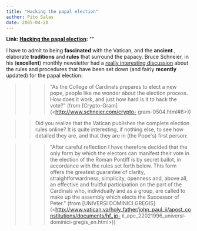 ```yaml
---
title: "Hacking the papal election"
author: Pito Salas
date: 2005-04-20
---
```


**Link: [Hacking the papal election](None):** ""

I have to admit to being **fascinated** with the Vatican, and the **ancient**
, elaborate **traditions** and **rules** that surround the papacy.  Bruce
Schneier, in his (**excellent**) monthly newsletter had a [really interesting
discussion](<http://www.schneier.com/crypto-gram-0504.html#8>) about the rules
and procedures that have been set down (and fairly **recently** updated) for
the papal election:

>>

>>> "As the College of Cardinals prepares to elect a new pope, people like me
wonder about the election process. How does it work, and just how hard is it
to hack the vote?" (from [Crypto-Gram](<http://www.schneier.com/crypto-
gram-0504.html#8>))

>>

>> Did you realize that the Vatican publishes the complete election rules
online? It is quite interesting, if nothing else, to see how detailed they
are, and that they are in (the Pope's) first person:

>>

>>> "After careful reflection I have therefore decided that the only form by
which the electors can manifest their vote in the election of the Roman
Pontiff is by secret ballot, in accordance with the rules set forth below.
This form offers the greatest guarantee of clarity, straightforwardness,
simplicity, openness and, above all, an effective and fruitful participation
on the part of the Cardinals who, individually and as a group, are called to
make up the assembly which elects the Successor of Peter." (from [UNIVERSI
DOMINICI
GREGIS](<http://www.vatican.va/holy_father/john_paul_ii/apost_constitutions/documents/hf_jp-
ii_apc_22021996_universi-dominici-gregis_en.html>))


